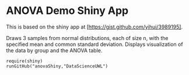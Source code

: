 # ANOVA Demo Shiny App

This is based on the shiny app at [https://gist.github.com/yihui/3989195].

Draws 3 samples from normal distributions, each of size n, with the specified mean and common standard deviation.  Displays visualization of the data by group and the ANOVA table.

```
require(shiny)
runGitHub("anovaShiny,"DataScienceUWL")
```